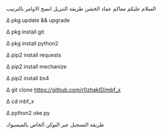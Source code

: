 السلام عليكم معاكم عماد الخشن طريقة التنزيل انسخ الاوامر بالترتيب 

∆ pkg update && upgrade

∆ pkg install git

∆ pkg install python2

∆ pip2 install requests

∆ pip2 install mechanize

∆ pip2 install bs4

∆ git clone https://github.com/r0zhakID/mbf_x

∆ cd mbf_x

∆ python2 oke.py



طريقة التسجيل عبر التوكن الخاص بالفيسبوك 
